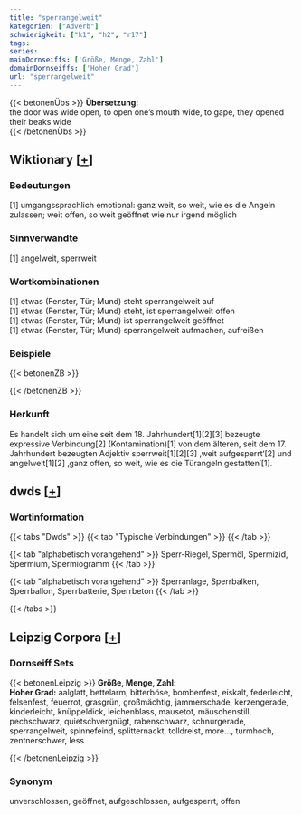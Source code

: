 ```yaml
---
title: "sperrangelweit"
kategorien: ["Adverb"]
schwierigkeit: ["k1", "h2", "r17"]
tags:
series:
mainDornseiffs: ['Größe, Menge, Zahl']
domainDornseiffs: ['Hoher Grad']
url: "sperrangelweit"
---
```


{{< betonenÜbs >}}
**Übersetzung:**  
the door was wide open, to open one’s mouth wide, to gape, they opened their beaks wide  
{{< /betonenÜbs >}}

## Wiktionary [[+](https://de.wiktionary.org/wiki/sperrangelweit)]

### Bedeutungen
[1] umgangssprachlich emotional: ganz weit, so weit, wie es die Angeln zulassen; weit offen, so weit geöffnet wie nur irgend möglich  

### Sinnverwandte
[1] angelweit, sperrweit  

### Wortkombinationen
[1] etwas (Fenster, Tür; Mund) steht sperrangelweit auf  
[1] etwas (Fenster, Tür; Mund) steht, ist sperrangelweit offen  
[1] etwas (Fenster, Tür; Mund) ist sperrangelweit geöffnet  
[1] etwas (Fenster, Tür; Mund) sperrangelweit aufmachen, aufreißen  

### Beispiele
{{< betonenZB >}}

{{< /betonenZB >}}
### Herkunft
Es handelt sich um eine seit dem 18. Jahrhundert[1][2][3] bezeugte expressive Verbindung[2] (Kontamination)[1] von dem älteren, seit dem 17. Jahrhundert bezeugten Adjektiv sperrweit[1][2][3] ‚weit aufgesperrt‘[2] und angelweit[1][2] ‚ganz offen, so weit, wie es die Türangeln gestatten‘[1].  



## dwds [[+](https://www.dwds.de/wb/sperrangelweit)]

### Wortinformation
{{< tabs "Dwds" >}}
{{< tab "Typische Verbindungen" >}}
{{< /tab >}}

{{< tab "alphabetisch vorangehend" >}}
Sperr-Riegel, Spermöl, Spermizid, Spermium, Spermiogramm
{{< /tab >}}

{{< tab "alphabetisch vorangehend" >}}
Sperranlage, Sperrbalken, Sperrballon, Sperrbatterie, Sperrbeton
{{< /tab >}}

{{< /tabs >}}

## Leipzig Corpora [[+](https://corpora.uni-leipzig.de/en/res?word=sperrangelweit&corpusId=deu_newscrawl-public_2018)]

### Dornseiff Sets
{{< betonenLeipzig >}}
**Größe, Menge, Zahl:**  
**Hoher Grad:** aalglatt, bettelarm, bitterböse, bombenfest, eiskalt, federleicht, felsenfest, feuerrot, grasgrün, großmächtig, jammerschade, kerzengerade, kinderleicht, knüppeldick, leichenblass, mausetot, mäuschenstill, pechschwarz, quietschvergnügt, rabenschwarz, schnurgerade, sperrangelweit, spinnefeind, splitternackt, tolldreist, more..., turmhoch, zentnerschwer, less  

{{< /betonenLeipzig >}}

### Synonym
unverschlossen, geöffnet, aufgeschlossen, aufgesperrt, offen

